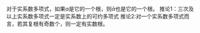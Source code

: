 对于实系数多项式，如果$\alpha$是它的一个根，则$\bar{\alpha}$也是它的一个根。
推论1：三次及以上实系数多项式一定是实系数上的可约多项式
推论2:对一个实系数多项式而言，若其复根有奇数个，则一定有实数根。